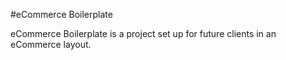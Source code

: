 #eCommerce Boilerplate

eCommerce Boilerplate is a project set up for future clients in an eCommerce layout.
